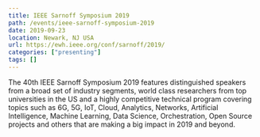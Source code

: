 ```yaml
---
title: IEEE Sarnoff Symposium 2019
path: /events/ieee-sarnoff-symposium-2019
date: 2019-09-23
location: Newark, NJ USA
url: https://ewh.ieee.org/conf/sarnoff/2019/
categories: ["presenting"]
tags: []
---
```


The 40th IEEE Sarnoff Symposium 2019 features distinguished speakers from a broad set of industry segments, world class researchers from top universities in the US and a highly competitive technical program covering topics such as 6G, 5G, IoT, Cloud, Analytics, Networks, Artificial Intelligence, Machine Learning, Data Science, Orchestration, Open Source projects and others that are making a big impact in 2019 and beyond. 
